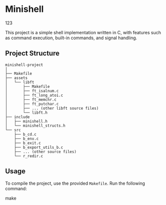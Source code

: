 # Minishell
123


This project is a simple shell implementation written in C, with features such as command execution, built-in commands, and signal handling.

## Project Structure
```
minishell-project
│
├── Makefile
├── assets
│   └── libft
│       ├── Makefile
│       ├── ft_isalnum.c
│       ├── ft_long_atoi.c
│       ├── ft_memchr.c
│       ├── ft_putchar.c
│       ├── ... (other libft source files)
│       └── libft.h
├── include
│   ├── minishell.h
│   └── minishell_structs.h
└── src
    ├── b_cd.c
    ├── b_env.c
    ├── b_exit.c
    ├── b_export_utils_b.c
    ├── ... (other source files)
    └── r_redir.c
``````
## Usage

To compile the project, use the provided `Makefile`. Run the following command:

make
